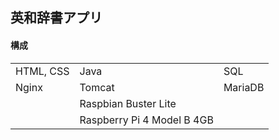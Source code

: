## 英和辞書アプリ
#### 構成
||||
|---|---|---|
|HTML, CSS|Java|SQL|
|Nginx|Tomcat|MariaDB|
||Raspbian Buster Lite||
||Raspberry Pi 4 Model B 4GB||